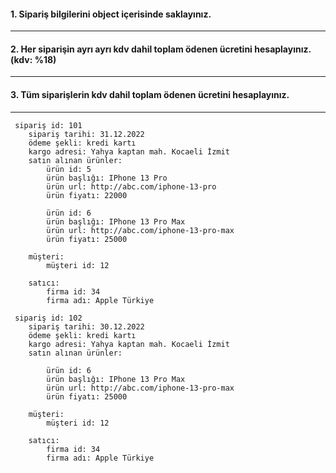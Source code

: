 #### 1.  Sipariş bilgilerini object içerisinde saklayınız.

---

#### 2. Her siparişin ayrı ayrı kdv dahil toplam ödenen ücretini hesaplayınız. (kdv: %18)

---
#### 3. Tüm siparişlerin kdv dahil toplam ödenen ücretini hesaplayınız.

---
```
 sipariş id: 101
    sipariş tarihi: 31.12.2022
    ödeme şekli: kredi kartı
    kargo adresi: Yahya kaptan mah. Kocaeli İzmit
    satın alınan ürünler: 
        ürün id: 5
        ürün başlığı: IPhone 13 Pro
        ürün url: http://abc.com/iphone-13-pro
        ürün fiyatı: 22000

        ürün id: 6
        ürün başlığı: IPhone 13 Pro Max
        ürün url: http://abc.com/iphone-13-pro-max
        ürün fiyatı: 25000

    müşteri:
        müşteri id: 12
        
    satıcı:
        firma id: 34
        firma adı: Apple Türkiye
```
```
 sipariş id: 102
    sipariş tarihi: 30.12.2022
    ödeme şekli: kredi kartı
    kargo adresi: Yahya kaptan mah. Kocaeli İzmit
    satın alınan ürünler: 

        ürün id: 6
        ürün başlığı: IPhone 13 Pro Max
        ürün url: http://abc.com/iphone-13-pro-max
        ürün fiyatı: 25000

    müşteri:
        müşteri id: 12
        
    satıcı:
        firma id: 34
        firma adı: Apple Türkiye
```